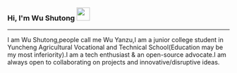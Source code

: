 ### Hi, I'm Wu Shutong <img src="https://raw.githubusercontent.com/Wowooco/Wowooco/main/wave.gif" width="30px">

<hr>

I am Wu Shutong,people call me Wu Yanzu,I am a junior college student in Yuncheng Agricultural Vocational and Technical School(Education may be my most inferiority).I am a tech enthusiast & an open-source advocate.I am always open to collaborating on projects and innovative/disruptive ideas. 



<!--
**Wowooco/Wowooco** is a ✨ _special_ ✨ repository because its `README.md` (this file) appears on your GitHub profile.

Here are some ideas to get you started:

- 🔭 I’m currently working on ...
- 🌱 I’m currently learning ...
- 👯 I’m looking to collaborate on ...
- 🤔 I’m looking for help with ...
- 💬 Ask me about ...
- 📫 How to reach me: ...
- 😄 Pronouns: ...
- ⚡ Fun fact: ...
-->

